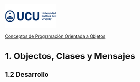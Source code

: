 ![UCU](../../Assets/logo-ucu.png)

[Conceptos de Programación Orientada a Objetos](../../)


# 1. Objectos, Clases y Mensajes

## 1.2 Desarrollo